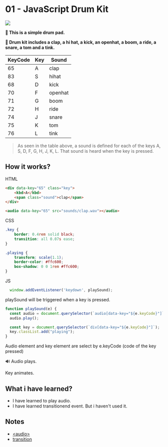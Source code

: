 # 01 - JavaScript Drum Kit

![](https://github.com/erhanersoz/JavaScript30/blob/master/Screenshots/demo_01.gif?raw=true)

**:musical_keyboard: This is a simple drum pad.**

**:drum: Drum kit includes a clap, a hi hat, a kick, an openhat, a boom, a ride, a snare, a tom and a tink.**

| KeyCode | Key | Sound   |
| ------- | --- | ------- |
| 65      | A   | clap    |
| 83      | S   | hihat   |
| 68      | D   | kick    |
| 70      | F   | openhat |
| 71      | G   | boom    |
| 72      | H   | ride    |
| 74      | J   | snare   |
| 75      | K   | tom     |
| 76      | L   | tink    |

> As seen in the table above, a sound is defined for each of the keys A, S, D, F, G, H, J, K, L. That sound is heard when the key is pressed.

## How it works?

HTML

```html
<div data-key="65" class="key">
    <kbd>A</kbd>
    <span class="sound">clap</span>
</div>

<audio data-key="65" src="sounds/clap.wav"></audio>
```

CSS

```css
.key {
    border: 0.4rem solid black;
    transition: all 0.07s ease;
}

.playing {
    transform: scale(1.1);
    border-color: #ffc600;
    box-shadow: 0 0 1rem #ffc600;
}
```

JS

```js
  window.addEventListener('keydown', playSound);
```

playSound will be triggered when a key is pressed.

```js
function playSound(e) {
  const audio = document.querySelector(`audio[data-key="${e.keyCode}"]`);
  audio.play();

  const key = document.querySelector(`div[data-key="${e.keyCode}"]`);
  key.classList.add("playing");
}
```

Audio element and key element are select by e.keyCode (code of the key pressed)

:loud_sound: Audio plays.

Key animates.

## What i have learned?

- I have learned to play audio.
- I have learned transitionend event. But i haven't used it.

## Notes

- [\<audio\>](https://developer.mozilla.org/en-US/docs/Web/HTML/Element/audio)
- [transition](https://developer.mozilla.org/en-us/docs/Web/CSS/transition)

